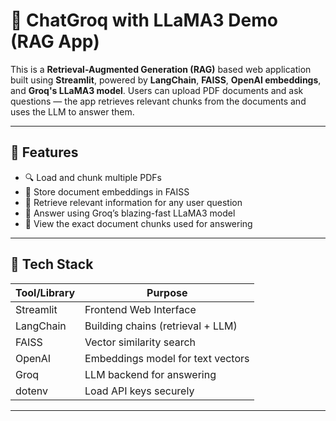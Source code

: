 # 🧠 ChatGroq with LLaMA3 Demo (RAG App)

This is a **Retrieval-Augmented Generation (RAG)** based web application built using **Streamlit**, powered by **LangChain**, **FAISS**, **OpenAI embeddings**, and **Groq's LLaMA3 model**. Users can upload PDF documents and ask questions — the app retrieves relevant chunks from the documents and uses the LLM to answer them.

---

## 🚀 Features

- 🔍 Load and chunk multiple PDFs
- 🔗 Store document embeddings in FAISS
- 📡 Retrieve relevant information for any user question
- 🤖 Answer using Groq’s blazing-fast LLaMA3 model
- 📄 View the exact document chunks used for answering

---

## 🧩 Tech Stack

| Tool/Library       | Purpose                                |
|--------------------|----------------------------------------|
| Streamlit          | Frontend Web Interface                 |
| LangChain          | Building chains (retrieval + LLM)      |
| FAISS              | Vector similarity search               |
| OpenAI             | Embeddings model for text vectors      |
| Groq               | LLM backend for answering              |
| dotenv             | Load API keys securely                 |

---


